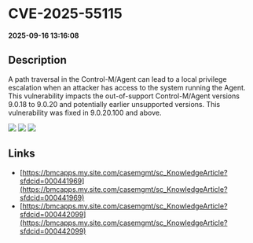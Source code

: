 # CVE-2025-55115

**2025-09-16 13:16:08**

## Description
A path traversal in the Control-M/Agent can lead to a local privilege escalation when an attacker has access to the system running the Agent. This vulnerability impacts the out-of-support Control-M/Agent versions 9.0.18 to 9.0.20 and potentially earlier unsupported versions. This vulnerability was fixed in 9.0.20.100 and above.

![](https://img.shields.io/static/v1?label=Score&message=9.3&color=red)
![](https://img.shields.io/static/v1?label=Severity&message=CRITICAL&color=red)
![](https://img.shields.io/static/v1?label=CWE&message=Traversal&color=green)

## Links
- [https://bmcapps.my.site.com/casemgmt/sc_KnowledgeArticle?sfdcid=000441969](https://bmcapps.my.site.com/casemgmt/sc_KnowledgeArticle?sfdcid=000441969)
- [https://bmcapps.my.site.com/casemgmt/sc_KnowledgeArticle?sfdcid=000442099](https://bmcapps.my.site.com/casemgmt/sc_KnowledgeArticle?sfdcid=000442099)

